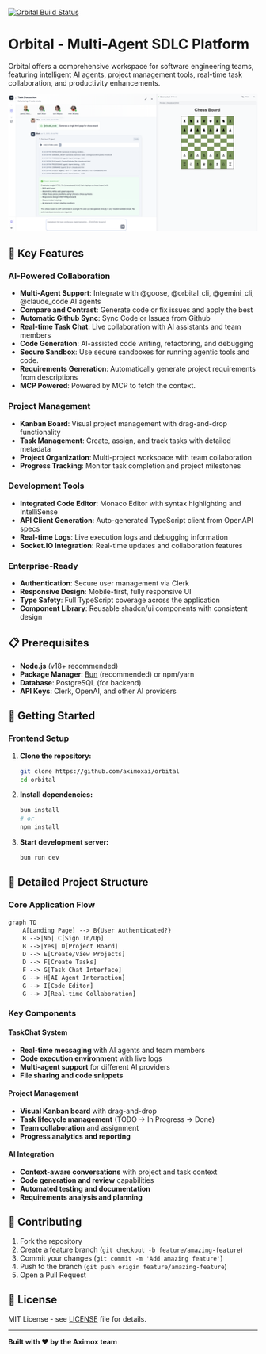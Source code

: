 [![Orbital Build Status](https://github.com/AximoxAI/orbital/actions/workflows/webpack.yml/badge.svg)](https://github.com/AximoxAI/orbital/actions/workflows/webpack.yml)

# Orbital - Multi-Agent SDLC Platform

Orbital offers a comprehensive workspace for software engineering teams, featuring intelligent AI agents, project management tools, real-time task collaboration, and productivity enhancements.

![Orbital Platform Screenshot](https://raw.githubusercontent.com/AximoxAI/orbital/refs/heads/main/public/preview-version.png)



## 🚀 Key Features

### AI-Powered Collaboration
- **Multi-Agent Support**: Integrate with @goose, @orbital_cli, @gemini_cli, @claude_code AI agents
- **Compare and Contrast**: Generate code or fix issues and apply the best 
- **Automatic Github Sync**: Sync Code or Issues from Github
- **Real-time Task Chat**: Live collaboration with AI assistants and team members
- **Code Generation**: AI-assisted code writing, refactoring, and debugging
- **Secure Sandbox**: Use secure sandboxes for running agentic tools and code.
- **Requirements Generation**: Automatically generate project requirements from descriptions
- **MCP Powered**: Powered by MCP to fetch the context. 

### Project Management
- **Kanban Board**: Visual project management with drag-and-drop functionality
- **Task Management**: Create, assign, and track tasks with detailed metadata
- **Project Organization**: Multi-project workspace with team collaboration
- **Progress Tracking**: Monitor task completion and project milestones

### Development Tools
- **Integrated Code Editor**: Monaco Editor with syntax highlighting and IntelliSense
- **API Client Generation**: Auto-generated TypeScript client from OpenAPI specs
- **Real-time Logs**: Live execution logs and debugging information
- **Socket.IO Integration**: Real-time updates and collaboration features

### Enterprise-Ready
- **Authentication**: Secure user management via Clerk
- **Responsive Design**: Mobile-first, fully responsive UI
- **Type Safety**: Full TypeScript coverage across the application
- **Component Library**: Reusable shadcn/ui components with consistent design

## 📋 Prerequisites

- **Node.js** (v18+ recommended)
- **Package Manager**: [Bun](https://bun.sh/) (recommended) or npm/yarn
- **Database**: PostgreSQL (for backend)
- **API Keys**: Clerk, OpenAI, and other AI providers

## 🚀 Getting Started

### Frontend Setup

1. **Clone the repository:**
   ```bash
   git clone https://github.com/aximoxai/orbital
   cd orbital
   ```

2. **Install dependencies:**
   ```bash
   bun install
   # or
   npm install

3. **Start development server:**
   ```bash
   bun run dev
   ```

## 📁 Detailed Project Structure

### Core Application Flow

```mermaid
graph TD
    A[Landing Page] --> B{User Authenticated?}
    B -->|No| C[Sign In/Up]
    B -->|Yes| D[Project Board]
    D --> E[Create/View Projects]
    D --> F[Create Tasks]
    F --> G[Task Chat Interface]
    G --> H[AI Agent Interaction]
    G --> I[Code Editor]
    G --> J[Real-time Collaboration]
```

### Key Components

#### TaskChat System
- **Real-time messaging** with AI agents and team members
- **Code execution environment** with live logs
- **Multi-agent support** for different AI providers
- **File sharing and code snippets**

#### Project Management
- **Visual Kanban board** with drag-and-drop
- **Task lifecycle management** (TODO → In Progress → Done)
- **Team collaboration** and assignment
- **Progress analytics and reporting**

#### AI Integration
- **Context-aware conversations** with project and task context
- **Code generation and review** capabilities
- **Automated testing and documentation**
- **Requirements analysis and planning**


## 🤝 Contributing

1. Fork the repository
2. Create a feature branch (`git checkout -b feature/amazing-feature`)
3. Commit your changes (`git commit -m 'Add amazing feature'`)
4. Push to the branch (`git push origin feature/amazing-feature`)
5. Open a Pull Request

## 📄 License

MIT License - see [LICENSE](LICENSE) file for details.

---

**Built with ❤️ by the Aximox team**
